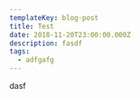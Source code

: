 ```yaml
---
templateKey: blog-post
title: Test
date: 2018-11-20T23:00:00.000Z
description: fasdf
tags:
  - adfgafg
---
```

dasf
